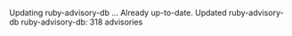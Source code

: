 Updating ruby-advisory-db ...
Already up-to-date.
Updated ruby-advisory-db
ruby-advisory-db: 318 advisories

